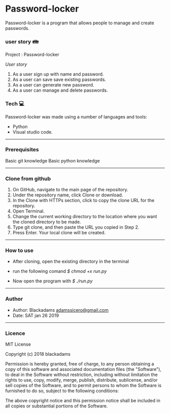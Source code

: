 # Password-locker
Password-locker is a program that allows people to manage and create passwords.

### user story :family:
Project : Password-locker

*User story*
1. As a user sign up with name and password.
2. As a user can save save existing passwords.
3. As a user can generate new password.
4. As a user can manage and delete passwords.

### Tech :computer:

Password-locker was made using a number of languages and tools:

* Python
* Visual studio code.

--------------
### Prerequisites
Basic git knowledge
Basic python knowledge

----------------

### Clone from github
1. On GitHub, navigate to the main page of the repository.
2. Under the repository name, click Clone or download.
3. In the Clone with HTTPs section, click to copy the clone URL for the repository.
4. Open Terminal.
5. Change the current working directory to the location where you want the cloned directory to be made.
6. Type git clone, and then paste the URL you copied in Step 2.
7. Press Enter. Your local clone will be created.

-----------------

### How to use

* After cloning, open the existing directory in the terminal
* run the following comand
_$ chmod +x run.py_

* Now open the program with
_$ ./run.py_

------------------

### Author

* Author: Blackadams adamssicero@gmail.com
* Date: SAT jan 26 2019

----------------

### Licence

MIT License

Copyright (c) 2018 blackadams

Permission is hereby granted, free of charge, to any person obtaining a copy of this software and associated documentation files (the "Software"), to deal in the Software without restriction, including without limitation the rights to use, copy, modify, merge, publish, distribute, sublicense, and/or sell copies of the Software, and to permit persons to whom the Software is furnished to do so, subject to the following conditions:

The above copyright notice and this permission notice shall be included in all copies or substantial portions of the Software.
